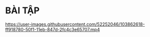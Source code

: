 # BÀI TẬP
https://user-images.githubusercontent.com/52252046/103862618-ff918780-50f1-11eb-847d-2fc4c3e65707.mp4
